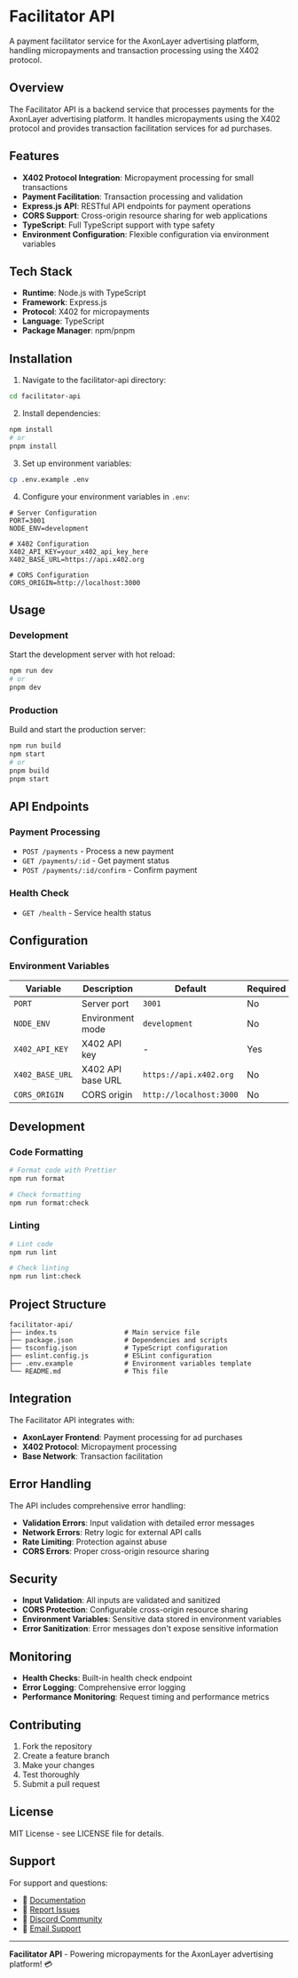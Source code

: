 # Facilitator API

A payment facilitator service for the AxonLayer advertising platform, handling micropayments and transaction processing using the X402 protocol.

## Overview

The Facilitator API is a backend service that processes payments for the AxonLayer advertising platform. It handles micropayments using the X402 protocol and provides transaction facilitation services for ad purchases.

## Features

- **X402 Protocol Integration**: Micropayment processing for small transactions
- **Payment Facilitation**: Transaction processing and validation
- **Express.js API**: RESTful API endpoints for payment operations
- **CORS Support**: Cross-origin resource sharing for web applications
- **TypeScript**: Full TypeScript support with type safety
- **Environment Configuration**: Flexible configuration via environment variables

## Tech Stack

- **Runtime**: Node.js with TypeScript
- **Framework**: Express.js
- **Protocol**: X402 for micropayments
- **Language**: TypeScript
- **Package Manager**: npm/pnpm

## Installation

1. Navigate to the facilitator-api directory:
```bash
cd facilitator-api
```

2. Install dependencies:
```bash
npm install
# or
pnpm install
```

3. Set up environment variables:
```bash
cp .env.example .env
```

4. Configure your environment variables in `.env`:
```env
# Server Configuration
PORT=3001
NODE_ENV=development

# X402 Configuration
X402_API_KEY=your_x402_api_key_here
X402_BASE_URL=https://api.x402.org

# CORS Configuration
CORS_ORIGIN=http://localhost:3000
```

## Usage

### Development

Start the development server with hot reload:

```bash
npm run dev
# or
pnpm dev
```

### Production

Build and start the production server:

```bash
npm run build
npm start
# or
pnpm build
pnpm start
```

## API Endpoints

### Payment Processing

- `POST /payments` - Process a new payment
- `GET /payments/:id` - Get payment status
- `POST /payments/:id/confirm` - Confirm payment

### Health Check

- `GET /health` - Service health status

## Configuration

### Environment Variables

| Variable | Description | Default | Required |
|----------|-------------|---------|----------|
| `PORT` | Server port | `3001` | No |
| `NODE_ENV` | Environment mode | `development` | No |
| `X402_API_KEY` | X402 API key | - | Yes |
| `X402_BASE_URL` | X402 API base URL | `https://api.x402.org` | No |
| `CORS_ORIGIN` | CORS origin | `http://localhost:3000` | No |

## Development

### Code Formatting

```bash
# Format code with Prettier
npm run format

# Check formatting
npm run format:check
```

### Linting

```bash
# Lint code
npm run lint

# Check linting
npm run lint:check
```

## Project Structure

```
facilitator-api/
├── index.ts                 # Main service file
├── package.json             # Dependencies and scripts
├── tsconfig.json            # TypeScript configuration
├── eslint.config.js         # ESLint configuration
├── .env.example             # Environment variables template
└── README.md                # This file
```

## Integration

The Facilitator API integrates with:

- **AxonLayer Frontend**: Payment processing for ad purchases
- **X402 Protocol**: Micropayment processing
- **Base Network**: Transaction facilitation

## Error Handling

The API includes comprehensive error handling:

- **Validation Errors**: Input validation with detailed error messages
- **Network Errors**: Retry logic for external API calls
- **Rate Limiting**: Protection against abuse
- **CORS Errors**: Proper cross-origin resource sharing

## Security

- **Input Validation**: All inputs are validated and sanitized
- **CORS Protection**: Configurable cross-origin resource sharing
- **Environment Variables**: Sensitive data stored in environment variables
- **Error Sanitization**: Error messages don't expose sensitive information

## Monitoring

- **Health Checks**: Built-in health check endpoint
- **Error Logging**: Comprehensive error logging
- **Performance Monitoring**: Request timing and performance metrics

## Contributing

1. Fork the repository
2. Create a feature branch
3. Make your changes
4. Test thoroughly
5. Submit a pull request

## License

MIT License - see LICENSE file for details.

## Support

For support and questions:

- 📖 [Documentation](https://github.com/hatif03/axonlayer)
- 🐛 [Report Issues](https://github.com/hatif03/axonlayer/issues)
- 💬 [Discord Community](https://discord.gg/axonlayer)
- 📧 [Email Support](mailto:support@axonlayer.com)

---

**Facilitator API** - Powering micropayments for the AxonLayer advertising platform! 💳
